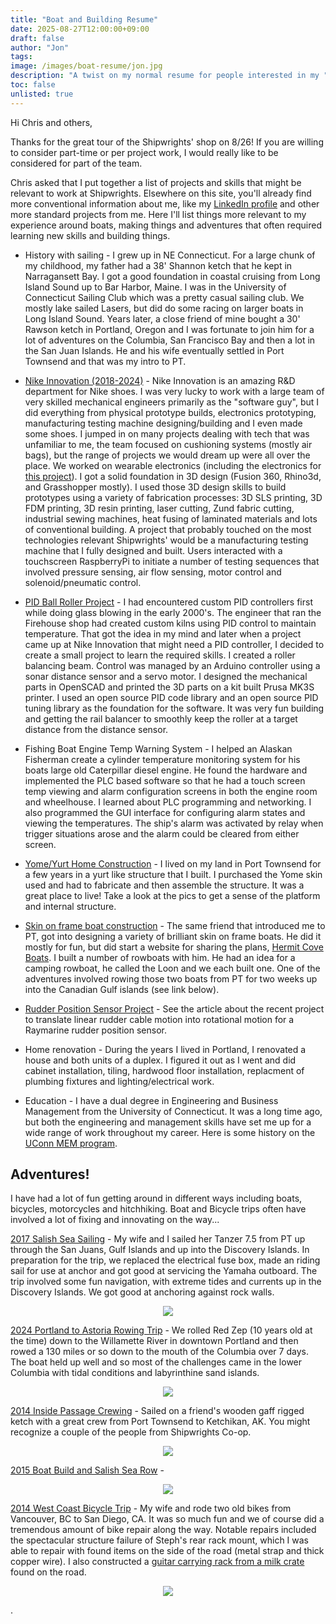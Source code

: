 ```yaml
---
title: "Boat and Building Resume"
date: 2025-08-27T12:00:00+09:00
draft: false
author: "Jon"
tags:
image: /images/boat-resume/jon.jpg
description: "A twist on my normal resume for people interested in my "
toc: false
unlisted: true
---
```



Hi Chris and others,

Thanks for the great tour of the Shipwrights' shop on 8/26! If you are willing to consider part-time or per project work, I would really like to be considered for part of the team.

Chris asked that I put together a list of projects and skills that might be relevant to work at Shipwrights. Elsewhere on this site, you'll already find more conventional information about me, like my [LinkedIn profile](https://www.linkedin.com/in/jonathangarrison/) and other more standard projects from me. Here I'll list things more relevant to my experience around boats, making things and adventures that often required learning new skills and building things.

* History with sailing - I grew up in NE Connecticut. For a large chunk of my childhood, my father had a 38' Shannon ketch that he kept in Narragansett Bay. I got a good foundation in coastal cruising from Long Island Sound up to Bar Harbor, Maine. I was in the University of Connecticut Sailing Club which was a pretty casual sailing club. We mostly lake sailed Lasers, but did do some racing on larger boats in Long Island Sound. Years later, a close friend of mine bought a 30' Rawson ketch in Portland, Oregon and I was fortunate to join him for a lot of adventures on the Columbia, San Francisco Bay and then a lot in the San Juan Islands. He and his wife eventually settled in Port Townsend and that was my intro to PT.

* [Nike Innovation (2018-2024)](https://innovation.nike.com/) - Nike Innovation is an amazing R&D department for Nike shoes. I was very lucky to work with a large team of very skilled mechanical engineers primarily as the "software guy", but I did everything from physical prototype builds, electronics prototyping, manufacturing testing machine designing/building and I even made some shoes. I jumped in on many projects dealing with tech that was unfamiliar to me, the team focused on cushioning systems (mostly air bags), but the range of projects we would dream up were all over the place. We worked on wearable electronics (including the electronics for [this project](https://patents.google.com/patent/US20240292928A1/en?q=(US)&inventor=levi+patton&assignee=nike)). I got a solid foundation in 3D design (Fusion 360, Rhino3d, and Grasshopper mostly). I used those 3D design skills to build prototypes using a variety of fabrication processes: 3D SLS printing, 3D FDM printing, 3D resin printing, laser cutting, Zund fabric cutting, industrial sewing machines, heat fusing of laminated materials and lots of conventional building. A project that probably touched on the most technologies relevant Shipwrights' would be a manufacturing testing machine that I fully designed and built. Users interacted with a touchscreen RaspberryPi to initiate a number of testing sequences that involved pressure sensing, air flow sensing, motor control and solenoid/pneumatic control.

* [PID Ball Roller Project](https://photos.app.goo.gl/arvyQxHxVxNx8ENEA) - I had encountered custom PID controllers first while doing glass blowing in the early 2000's. The engineer that ran the Firehouse shop had created custom kilns using PID control to maintain temperature. That got the idea in my mind and later when a project came up at Nike Innovation that might need a PID controller, I decided to create a small project to learn the required skills. I created a roller balancing beam. Control was managed by an Arduino controller using a sonar distance sensor and a servo motor. I designed the mechanical parts in OpenSCAD and printed the 3D parts on a kit built Prusa MK3S printer. I used an open source PID code library and an open source PID tuning library as the foundation for the software. It was very fun building and getting the rail balancer to smoothly keep the roller at a target distance from the distance sensor. 

* Fishing Boat Engine Temp Warning System - I helped an Alaskan Fisherman create a cylinder temperature monitoring system for his boats large old Caterpillar diesel engine. He found the hardware and implemented the PLC based software so that he had a touch screen temp viewing and alarm configuration screens in both the engine room and wheelhouse. I learned about PLC programming and networking. I also programmed the GUI interface for configuring alarm states and viewing the temperatures. The ship's alarm was activated by relay when trigger situations arose and the alarm could be cleared from either screen.

* [Yome/Yurt Home Construction](https://www.flickr.com/photos/earthwandering/albums/72157698405471500/) - I lived on my land in Port Townsend for a few years in a yurt like structure that I built. I purchased the Yome skin used and had to fabricate and then assemble the structure. It was a great place to live! Take a look at the pics to get a sense of the platform and internal structure.

* [Skin on frame boat construction](https://flickr.com/photos/earthwandering/albums/72157671912177895/) - The same friend that introduced me to PT, got into designing a variety of brilliant skin on frame boats. He did it mostly for fun, but did start a website for sharing the plans, [Hermit Cove Boats](https://www.hermitcoveboats.com/owl). I built a number of rowboats with him. He had an idea for a camping rowboat, he called the Loon and we each built one. One of the adventures involved rowing those two boats from PT for two weeks up into the Canadian Gulf islands (see link below). 

* [Rudder Position Sensor Project](https://jongarrison.github.io/blogs/rudder-sensor/) - See the article about the recent project to translate linear rudder cable motion into rotational motion for a Raymarine rudder position sensor.

* Home renovation - During the years I lived in Portland, I renovated a house and both units of a duplex. I figured it out as I went and did cabinet installation, tiling, hardwood floor installation, replacment of plumbing fixtures and lighting/electrical work.

* Education - I have a dual degree in Engineering and Business Management from the University of Connecticut. It was a long time ago, but both the engineering and management skills have set me up for a wide range of work throughout my career. Here is some history on the [UConn MEM program](https://mem.uconn.edu/about-mem/).

## Adventures! 

I have had a lot of fun getting around in different ways including boats, bicycles, motorcycles and hitchhiking. Boat and Bicycle trips often have involved a lot of fixing and innovating on the way...


[2017 Salish Sea Sailing](https://www.flickr.com/photos/earthwandering/albums/72157680841154804/) - My wife and I sailed her Tanzer 7.5 from PT up through the San Juans, Gulf Islands and up into the Discovery Islands. In preparation for the trip, we replaced the electrical fuse box, made an riding sail for use at anchor and got good at servicing the Yamaha outboard. The trip involved some fun navigation, with extreme tides and currents up in the Discovery Islands. We got good at anchoring against rock walls. 

<p style="width:100%; text-align: center;">
    <img style="" src="/images/boat-resume/strangewaves.jpg" />
</p>

[2024 Portland to Astoria Rowing Trip](https://www.flickr.com/photos/earthwandering/albums/72177720320205020/) - We rolled Red Zep (10 years old at the time) down to the Willamette River in downtown Portland and then rowed a 130 miles or so down to the mouth of the Columbia over 7 days. The boat held up well and so most of the challenges came in the lower Columbia with tidal conditions and labyrinthine sand islands.

<p style="width:100%; text-align: center;">
    <img style="" src="/images/boat-resume/portland-to-astoria.jpg" />
</p>

[2014 Inside Passage Crewing](https://www.flickr.com/photos/earthwandering/albums/72157644544117620/with/14132317169) - Sailed on a friend's wooden gaff rigged ketch with a great crew from Port Townsend to Ketchikan, AK. You might recognize a couple of the people from Shipwrights Co-op.

<p style="width:100%; text-align: center;">
    <img style="" src="/images/boat-resume/idril.jpg" />
</p>

[2015 Boat Build and Salish Sea Row](https://www.flickr.com/photos/earthwandering/albums/72157655062288763/) - 

<p style="width:100%; text-align: center;">
    <img style="" src="/images/boat-resume/red-zep-frame.jpg" />
</p>

[2014 West Coast Bicycle Trip](https://flickr.com/photos/earthwandering/albums/72157707820344824/with/15895407960) - My wife and rode two old bikes from Vancouver, BC to San Diego, CA. It was so much fun and we of course did a tremendous amount of bike repair along the way. Notable repairs included the spectacular structure failure of Steph's rear rack mount, which I was able to repair with found items on the side of the road (metal strap and thick copper wire). I also constructed a [guitar carrying rack from a milk crate](https://flickr.com/photos/earthwandering/16133280637/in/album-72157707820344824) found on the road.

<p style="width:100%; text-align: center;">
    <img style="" src="/images/twowheels/couch.jpg" />
</p>

.